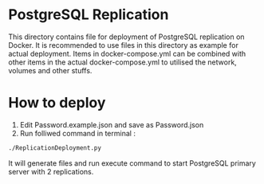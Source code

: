 # PostgreSQL Replication

This directory contains file for deployment of PostgreSQL replication
on Docker. It is recommended to use files in this directory as example
for actual deployment. Items in docker-compose.yml can be combined
with other items in the actual docker-compose.yml to utilised the
network, volumes and other stuffs.

# How to deploy

1. Edit Password.example.json and save as Password.json
2. Run folliwed command in terminal :

```bash
./ReplicationDeployment.py
```

It will generate files and run execute command to start PostgreSQL
primary server with 2 replications.